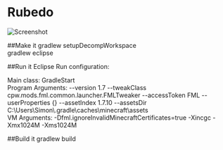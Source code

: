 # Rubedo

![Screenshot](http://i.imgur.com/j7HJ1Vt.png)

##Make it
gradlew setupDecompWorkspace  
gradlew eclipse

##Run it
Eclipse Run configuration:

  Main class: GradleStart  
  Program Arguments: --version 1.7 --tweakClass cpw.mods.fml.common.launcher.FMLTweaker --accessToken FML --userProperties {} --assetIndex 1.7.10 --assetsDir C:\Users\Simon\\.gradle\caches\minecraft\assets  
  VM Arguments: -Dfml.ignoreInvalidMinecraftCertificates=true -Xincgc -Xmx1024M -Xms1024M

##Build it
gradlew build
